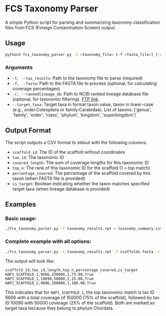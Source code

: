# FCS Taxonomy Parser

A simple Python script for parsing and summarizing taxonomy classification files from FCS (Foreign Contamination Screen) output.

## Usage

```bash
python3 fcs_taxonomy_parser.py -t <taxonomy_file> [-f <fasta_file>] [-r <rankedlineage_db>] [--target_taxa <taxon:value> ...]
```

### Arguments

- `-t, --tax_results`: Path to the taxonomy file to parse (required)
- `-f, --fasta`: Path to the FASTA file to process (optional, for calculating coverage percentages)
- `-r, --rankedlineage_db`: Path to NCBI ranked lineage database file (optional, for taxonomic filtering). [FTP link](https://ftp.ncbi.nlm.nih.gov/pub/taxonomy/new_taxdump/).
- `--target_taxa`: Target taxa in format taxon:value, taxon in lower-case (e.g., order:Coleoptera or family:Carabidae). List of taxons: ['genus', 'family', 'order', 'class', 'phylum', 'kingdom', 'superkingdom']

## Output Format

The script outputs a CSV format to stdout with the following columns:

- `scaffold_id`: The ID of the scaffold without coordinates
- `tax_id`: The taxonomic ID
- `covered_length`: The sum of coverage lengths for this taxonomic ID
- `top_n`: The rank of this taxonomic ID for the scaffold (1 = top match)
- `percentage_covered`: The percentage of the scaffold covered by this taxon (when FASTA file is provided)
- `is_target`: Boolean indicating whether the taxon matches specified target taxa (when lineage database is provided)

## Examples

### Basic usage:

```bash
./fcs_taxonomy_parser.py -t taxonomy_results.rpt > taxonomy_summary.csv
```

### Complete example with all options:

```bash
./fcs_taxonomy_parser.py -t taxonomy_results.rpt -f scaffolds.fasta -r rankedlineage.dmp --target_taxa phylum:chordata > taxonomy_summary.csv
```

The output will look like:

```
scaffold_id,tax_id,length,top_n,percentage_covered,is_target
HAP1_SCAFFOLD_1,9606,150000,1,75.00,True
HAP1_SCAFFOLD_1,10090,50000,2,25.00,True
HAP1_SCAFFOLD_2,9606,200000,1,100.00,True
```

This indicates that for `HAP1_SCAFFOLD_1`, the top taxonomic match is tax ID 9606 with a total coverage of 150000 (75% of the scaffold), followed by tax ID 10090 with 50000 coverage (25% of the scaffold). Both are marked as target taxa because they belong to phylum Chordata.
